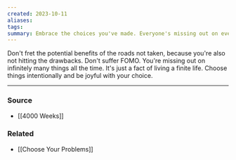 ```yaml
---
created: 2023-10-11
aliases: 
tags: 
summary: Embrace the choices you've made. Everyone's missing out on everything all the time.
---
```

Don't fret the potential benefits of the roads not taken, because you're also not hitting the drawbacks. Don't suffer FOMO. You're missing out on infinitely many things all the time. It's just a fact of living a finite life. Choose things intentionally and be joyful with your choice.

---
### Source
- [[4000 Weeks]]

### Related
- [[Choose Your Problems]]